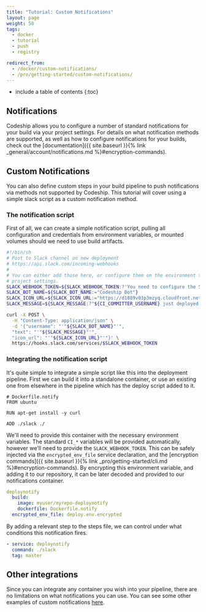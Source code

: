 ```yaml
---
title: "Tutorial: Custom Notifications"
layout: page
weight: 50
tags:
  - docker
  - tutorial
  - push
  - registry

redirect_from:
  - /docker/custom-notifications/
  - /pro/getting-started/custom-notifications/
---
```


* include a table of contents
{:toc}

## Notifications

Codeship allows you to configure a number of standard notifications for your build via your project settings. For details on what notification methods are supported, as well as how to configure notifications for your builds, check out the [documentation]({{ site.baseurl }}{% link _general/account/notifications.md %}#encryption-commands).

## Custom Notifications

You can also define custom steps in your build pipeline to push notifications via methods not supported by Codeship. This tutorial will cover using a simple slack script as a custom notification method.

### The notification script

First of all, we can create a simple notification script, pulling all configuration and credentials from environment variables, or mounted volumes should we need to use build artifacts.

```bash
#!/bin/sh
# Post to Slack channel on new deployment
# https://api.slack.com/incoming-webhooks
#
# You can either add those here, or configure them on the environment tab of your
# project settings.
SLACK_WEBHOOK_TOKEN=${SLACK_WEBHOOK_TOKEN:?'You need to configure the SLACK_WEBHOOK_TOKEN environment variable!'}
SLACK_BOT_NAME=${SLACK_BOT_NAME:="Codeship Bot"}
SLACK_ICON_URL=${SLACK_ICON_URL:="https://d1089v03p3mzyq.cloudfront.net/assets/website/logo-dark-90f893a2645c98929b358b2f93fa614b.png"}
SLACK_MESSAGE=${SLACK_MESSAGE:?"${CI_COMMITTER_USERNAME} just deployed version ${CI_COMMIT_ID}"}

curl -X POST \
  -H "Content-Type: application/json" \
  -d '{"username": "'"${SLACK_BOT_NAME}"'",
  "text": "'"${SLACK_MESSAGE}"'",
  "icon_url": "'"${SLACK_ICON_URL}"'"}' \
  https://hooks.slack.com/services/$SLACK_WEBHOOK_TOKEN
```

### Integrating the notification script

It's quite simple to integrate a simple script like this into the deployment pipeline. First we can build it into a standalone container, or use an existing one from elsewhere in the pipeline which has the deploy script added to it.

```
# Dockerfile.notify
FROM ubuntu

RUN apt-get install -y curl

ADD ./slack ./
```

We'll need to provide this container with the necessary environment variables. The standard `CI_*` variables will be provided automatically, however we'll need to provide the `SLACK_WEBHOOK_TOKEN`. This can be safely injected via the `encrypted_env_file` service declaration, and the [encryption commands]({{ site.baseurl }}{% link _pro/getting-started/cli.md %}#encryption-commands). By encrypting this environment variable, and adding it to our repository, it can be later decoded and provided to our notifications container.

```yaml
deploynotify
  build:
    image: myuser/myrepo-deploynotify
    dockerfile: Dockerfile.notify
  encrypted_env_file: deploy.env.encrypted
```

By adding a relevant step to the steps file, we can control under what conditions this notification fires.

```yaml
- service: deploynotify
  command: ./slack
  tag: master
```

## Other integrations

Since you can integrate any container you wish into your pipeline, there are no limitations on what notifications you can use. You can see some other examples of custom notifications [here](https://github.com/codeship/scripts/tree/master/notifications).
